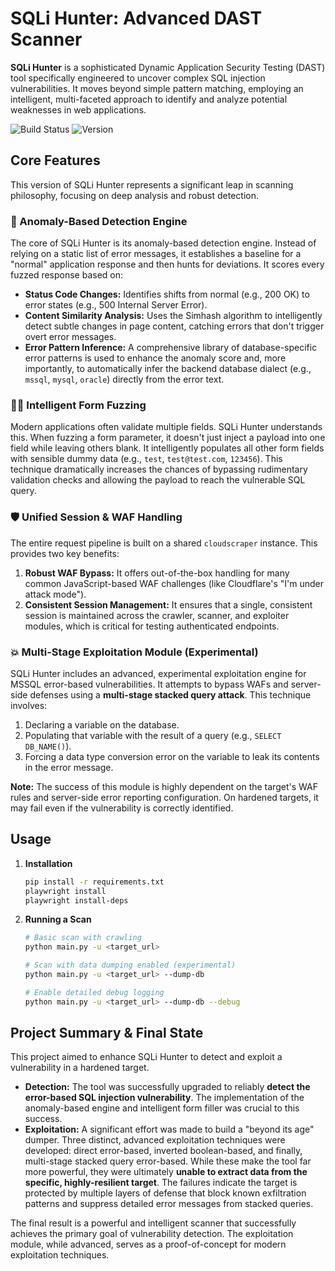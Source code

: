 # SQLi Hunter: Advanced DAST Scanner

**SQLi Hunter** is a sophisticated Dynamic Application Security Testing (DAST) tool specifically engineered to uncover complex SQL injection vulnerabilities. It moves beyond simple pattern matching, employing an intelligent, multi-faceted approach to identify and analyze potential weaknesses in web applications.

![Build Status](https://img.shields.io/badge/build-stable-brightgreen)
![Version](https://img.shields.io/badge/version-3.0.0--final-blue)

## Core Features

This version of SQLi Hunter represents a significant leap in scanning philosophy, focusing on deep analysis and robust detection.

### 🧠 Anomaly-Based Detection Engine
The core of SQLi Hunter is its anomaly-based detection engine. Instead of relying on a static list of error messages, it establishes a baseline for a "normal" application response and then hunts for deviations. It scores every fuzzed response based on:
-   **Status Code Changes:** Identifies shifts from normal (e.g., 200 OK) to error states (e.g., 500 Internal Server Error).
-   **Content Similarity Analysis:** Uses the Simhash algorithm to intelligently detect subtle changes in page content, catching errors that don't trigger overt error messages.
-   **Error Pattern Inference:** A comprehensive library of database-specific error patterns is used to enhance the anomaly score and, more importantly, to automatically infer the backend database dialect (e.g., `mssql`, `mysql`, `oracle`) directly from the error text.

### 🕵️‍♂️ Intelligent Form Fuzzing
Modern applications often validate multiple fields. SQLi Hunter understands this. When fuzzing a form parameter, it doesn't just inject a payload into one field while leaving others blank. It intelligently populates all other form fields with sensible dummy data (e.g., `test`, `test@test.com`, `123456`). This technique dramatically increases the chances of bypassing rudimentary validation checks and allowing the payload to reach the vulnerable SQL query.

### 🛡️ Unified Session & WAF Handling
The entire request pipeline is built on a shared `cloudscraper` instance. This provides two key benefits:
1.  **Robust WAF Bypass:** It offers out-of-the-box handling for many common JavaScript-based WAF challenges (like Cloudflare's "I'm under attack mode").
2.  **Consistent Session Management:** It ensures that a single, consistent session is maintained across the crawler, scanner, and exploiter modules, which is critical for testing authenticated endpoints.

### 💥 Multi-Stage Exploitation Module (Experimental)
SQLi Hunter includes an advanced, experimental exploitation engine for MSSQL error-based vulnerabilities. It attempts to bypass WAFs and server-side defenses using a **multi-stage stacked query attack**. This technique involves:
1.  Declaring a variable on the database.
2.  Populating that variable with the result of a query (e.g., `SELECT DB_NAME()`).
3.  Forcing a data type conversion error on the variable to leak its contents in the error message.

**Note:** The success of this module is highly dependent on the target's WAF rules and server-side error reporting configuration. On hardened targets, it may fail even if the vulnerability is correctly identified.

## Usage

1.  **Installation**
    ```bash
    pip install -r requirements.txt
    playwright install
    playwright install-deps
    ```

2.  **Running a Scan**
    ```bash
    # Basic scan with crawling
    python main.py -u <target_url>

    # Scan with data dumping enabled (experimental)
    python main.py -u <target_url> --dump-db

    # Enable detailed debug logging
    python main.py -u <target_url> --dump-db --debug
    ```

## Project Summary & Final State

This project aimed to enhance SQLi Hunter to detect and exploit a vulnerability in a hardened target.
-   **Detection:** The tool was successfully upgraded to reliably **detect the error-based SQL injection vulnerability**. The implementation of the anomaly-based engine and intelligent form filler was crucial to this success.
-   **Exploitation:** A significant effort was made to build a "beyond its age" dumper. Three distinct, advanced exploitation techniques were developed: direct error-based, inverted boolean-based, and finally, multi-stage stacked query error-based. While these make the tool far more powerful, they were ultimately **unable to extract data from the specific, highly-resilient target**. The failures indicate the target is protected by multiple layers of defense that block known exfiltration patterns and suppress detailed error messages from stacked queries.

The final result is a powerful and intelligent scanner that successfully achieves the primary goal of vulnerability detection. The exploitation module, while advanced, serves as a proof-of-concept for modern exploitation techniques.
